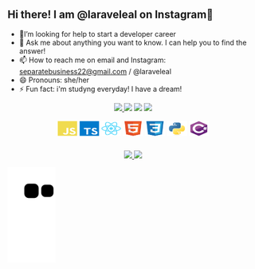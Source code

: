 ## Hi there! I am @laraveleal on Instagram👋

- 🤗I’m looking for help to start a developer career
- 💬 Ask me about anything you want to know. I can help you to find the answer! 
- 📫 How to reach me on email and Instagram: separatebusiness22@gmail.com / @laraveleal
- 😄 Pronouns: she/her
- ⚡ Fun fact: i'm studyng everyday! I have a dream!
<div align="center">
  <a href=https://api.whatsapp.com/send?phone=+5541991640451><img src=https://img.shields.io/badge/WhatsApp-25D366?style=for-the-badge&logo=whatsapp&logoColor=white>
  <a href="https://instagram.com/laraveleal" target="_blank"><img src="https://img.shields.io/badge/-Instagram-%23E4405F?style=for-the-badge&logo=instagram&logoColor=white" target="_blank"></a>
  <a href = "mailto:separatebusiness22@gmail.com"><img src="https://img.shields.io/badge/-Gmail-%23333?style=for-the-badge&logo=gmail&logoColor=white" target="_blank"></a>
  <a href="https://www.linkedin.com/in/lara-veronica-leal-2a358020b" target="_blank"><img src="https://img.shields.io/badge/-LinkedIn-%230077B5?style=for-the-badge&logo=linkedin&logoColor=white" target="_blank"></a> 
</div>
 
  <div align="center" style="display: inline_block"><br>
  <img align="center" alt="Lara-Js" height="30" width="40" src="https://raw.githubusercontent.com/devicons/devicon/master/icons/javascript/javascript-plain.svg">
  <img align="center" alt="Lara-Ts" height="30" width="40" src="https://raw.githubusercontent.com/devicons/devicon/master/icons/typescript/typescript-plain.svg">
  <img align="center" alt="Lara-React" height="30" width="40" src="https://raw.githubusercontent.com/devicons/devicon/master/icons/react/react-original.svg">
  <img align="center" alt="Lara-HTML" height="30" width="40" src="https://raw.githubusercontent.com/devicons/devicon/master/icons/html5/html5-original.svg">
  <img align="center" alt="Lara-CSS" height="30" width="40" src="https://raw.githubusercontent.com/devicons/devicon/master/icons/css3/css3-original.svg">
  <img align="center" alt="Lara-Python" height="30" width="40" src="https://raw.githubusercontent.com/devicons/devicon/master/icons/python/python-original.svg">
  <img align="center" alt="Lara-Csharp" height="30" width="40" src="https://raw.githubusercontent.com/devicons/devicon/master/icons/csharp/csharp-original.svg">
</div>
  
  ##
  
<div align="center">
  <a href="https://github.com/GoddessPersephone">
  <img height="180em" src="https://github-readme-stats.vercel.app/api?username=goddesspersephone&show_icons=true&theme=dracula&include_all_commits=true&count_private=true"/>
  <img height="180em" src="https://github-readme-stats.vercel.app/api/top-langs/?username=goddesspersephone&layout=compact&langs_count=7&theme=dracula"/> </div> 
  
   ![Snake animation](https://github.com/GoddessPersephone/GoddessPersephone/blob/output/github-contribution-grid-snake.svg)
    
  ##
